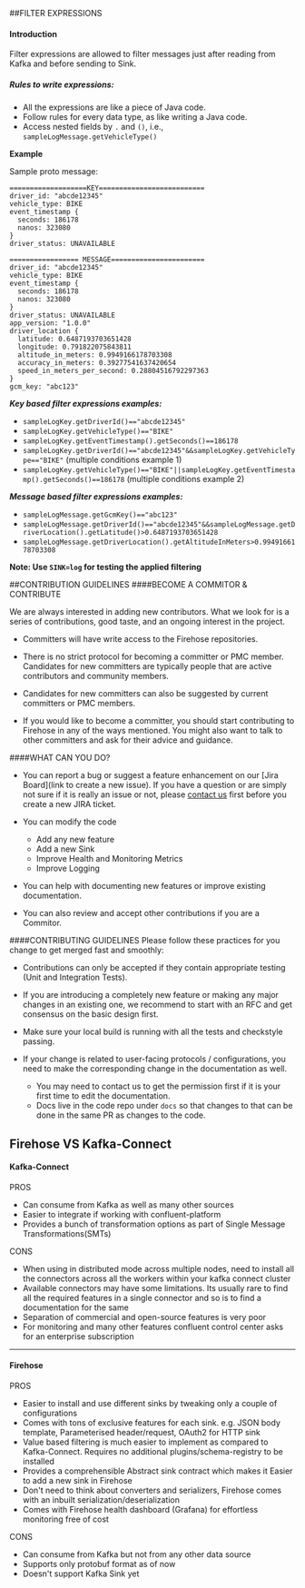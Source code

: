 ##FILTER EXPRESSIONS
#### Introduction

Filter expressions are allowed to filter messages just after reading from Kafka and before sending to Sink.

##### Rules to write expressions:

* All the expressions are like a piece of Java code.
* Follow rules for every data type, as like writing a Java code.
* Access nested fields by `.` and `()`, i.e., `sampleLogMessage.getVehicleType()`

**Example**

Sample proto message:

```
===================KEY==========================
driver_id: "abcde12345"
vehicle_type: BIKE
event_timestamp {
  seconds: 186178
  nanos: 323080
}
driver_status: UNAVAILABLE

================= MESSAGE=======================
driver_id: "abcde12345"
vehicle_type: BIKE
event_timestamp {
  seconds: 186178
  nanos: 323080
}
driver_status: UNAVAILABLE
app_version: "1.0.0"
driver_location {
  latitude: 0.6487193703651428
  longitude: 0.791822075843811
  altitude_in_meters: 0.9949166178703308
  accuracy_in_meters: 0.39277541637420654
  speed_in_meters_per_second: 0.28804516792297363
}
gcm_key: "abc123"
```

***Key based filter expressions examples:***

* `sampleLogKey.getDriverId()=="abcde12345"`
* `sampleLogKey.getVehicleType()=="BIKE"`
* `sampleLogKey.getEventTimestamp().getSeconds()==186178`
* `sampleLogKey.getDriverId()=="abcde12345"&&sampleLogKey.getVehicleType=="BIKE"` (multiple conditions example 1)
* `sampleLogKey.getVehicleType()=="BIKE"||sampleLogKey.getEventTimestamp().getSeconds()==186178` (multiple conditions example 2)

***Message based filter expressions examples:***

* `sampleLogMessage.getGcmKey()=="abc123"`
* `sampleLogMessage.getDriverId()=="abcde12345"&&sampleLogMessage.getDriverLocation().getLatitude()>0.6487193703651428`
* `sampleLogMessage.getDriverLocation().getAltitudeInMeters>0.9949166178703308`

**Note: Use `SINK=log` for testing the applied filtering** 



##CONTRIBUTION GUIDELINES
####BECOME A COMMITOR & CONTRIBUTE

We are always interested in adding new contributors. What we look for is a series of contributions, good taste, and an ongoing interest in the project.

* Committers will have write access to the Firehose repositories.

* There is no strict protocol for becoming a committer or PMC member. Candidates for new committers are typically people that are active contributors and community members.

* Candidates for new committers can also be suggested by current committers or PMC members.

* If you would like to become a committer, you should start contributing to Firehose in any of the ways mentioned. You might also want to talk to other committers and ask for their advice and guidance.


####WHAT CAN YOU DO?
* You can report a bug or suggest a feature enhancement on our [Jira Board](link to create a new issue). If you have a question or are simply not sure if it is really an issue or not, please [contact us](E-mail) first before you create a new JIRA ticket.

* You can modify the code
    * Add any new feature
    * Add a new Sink
    * Improve Health and Monitoring Metrics
    * Improve Logging

* You can help with documenting new features or improve existing documentation.

* You can also review and accept other contributions if you are a Commitor.


####CONTRIBUTING GUIDELINES
Please follow these practices for you change to get merged fast and smoothly:

* Contributions can only be accepted if they contain appropriate testing (Unit and Integration Tests).

* If you are introducing a completely new feature or making any major changes in an existing one, we recommend to start with an RFC and get consensus on the basic design first.

* Make sure your local build is running with all the tests and checkstyle passing.

* If your change is related to user-facing protocols / configurations, you need to make the corresponding change in the documentation as well.
    * You may need to contact us to get the permission first if it is your first time to edit the documentation.
    * Docs live in the code repo under `docs` so that changes to that can be done in the same PR as changes to the code.
    
## Firehose VS Kafka-Connect
#### Kafka-Connect
PROS
* Can consume from Kafka as well as many other sources
* Easier to integrate if working with confluent-platform
* Provides a bunch of transformation options as part of Single Message Transformations(SMTs)

CONS
* When using in distributed mode across multiple nodes, need to install all the connectors across all the workers within your kafka connect cluster
* Available connectors may have some limitations. Its usually rare to find all the required features in a single connector and so is to find a documentation for the same
* Separation of commercial and open-source features is very poor
* For monitoring and many other features confluent control center asks for an enterprise subscription
--------------------------------------------------------------------------------------------------------------------------------------------------------------------------
#### Firehose
PROS
* Easier to install and use different sinks by tweaking only a couple of configurations
* Comes with tons of exclusive features for each sink. e.g. JSON body template, Parameterised header/request, OAuth2 for HTTP sink
* Value based filtering is much easier to implement as compared to Kafka-Connect. Requires no additional plugins/schema-registry to be installed
* Provides a comprehensible Abstract sink contract which makes it Easier to add a new sink in Firehose
* Don't need to think about converters and serializers, Firehose comes with an inbuilt serialization/deserialization
* Comes with Firehose health dashboard (Grafana) for effortless monitoring free of cost

CONS
* Can consume from Kafka but not from any other data source
* Supports only protobuf format as of now
* Doesn't support Kafka Sink yet